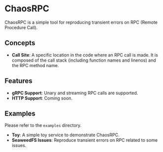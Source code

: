 # ChaosRPC

ChaosRPC is a simple tool for reproducing transient errors on RPC (Remote Procedure Call).

## Concepts

- **Call Site**: A specific location in the code where an RPC call is made. It is composed of the call stack (including function names and linenos) and the RPC method name.

## Features

- **gRPC Support**: Unary and streaming RPC calls are supported.
- **HTTP Support**: Coming soon.

## Examples

Please refer to the `examples` directory.

- **Toy**: A simple toy service to demonstrate ChaosRPC.
- **SeaweedFS Issues**: Reproduce transient errors on RPC related to some issues.
